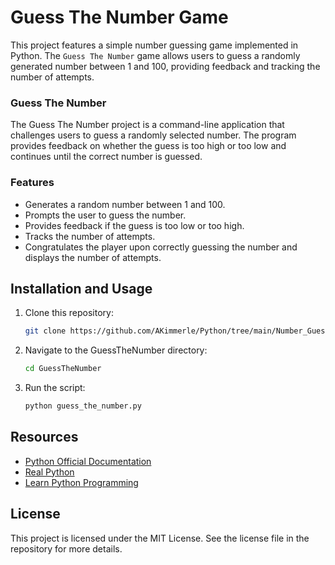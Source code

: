 # Guess The Number Game

This project features a simple number guessing game implemented in Python. The `Guess The Number` game allows users to guess a randomly generated number between 1 and 100, providing feedback and tracking the number of attempts.

### Guess The Number
The Guess The Number project is a command-line application that challenges users to guess a randomly selected number. The program provides feedback on whether the guess is too high or too low and continues until the correct number is guessed.

### Features
- Generates a random number between 1 and 100.
- Prompts the user to guess the number.
- Provides feedback if the guess is too low or too high.
- Tracks the number of attempts.
- Congratulates the player upon correctly guessing the number and displays the number of attempts.

## Installation and Usage

1. Clone this repository:
    ```bash
    git clone https://github.com/AKimmerle/Python/tree/main/Number_Guesser
    ```
2. Navigate to the GuessTheNumber directory:
    ```bash
    cd GuessTheNumber
    ```
3. Run the script:
    ```bash
    python guess_the_number.py
    ```

## Resources
- [Python Official Documentation](https://docs.python.org/3/)
- [Real Python](https://realpython.com/)
- [Learn Python Programming](https://learnpythonprogramming.net/)

## License
This project is licensed under the MIT License. See the license file in the repository for more details.

